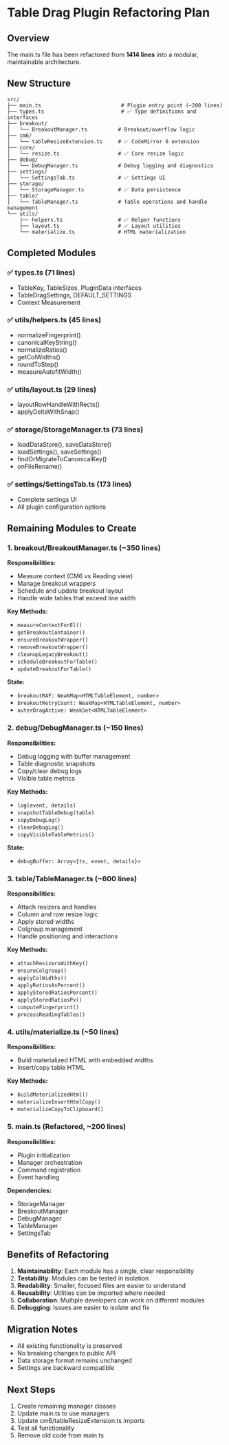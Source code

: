 # Table Drag Plugin Refactoring Plan

## Overview
The main.ts file has been refactored from **1414 lines** into a modular, maintainable architecture.

## New Structure

```
src/
├── main.ts                          # Plugin entry point (~200 lines)
├── types.ts                         # ✅ Type definitions and interfaces
├── breakout/
│   └── BreakoutManager.ts          # Breakout/overflow logic
├── cm6/
│   └── tableResizeExtension.ts     # ✅ CodeMirror 6 extension
├── core/
│   └── resize.ts                   # ✅ Core resize logic
├── debug/
│   └── DebugManager.ts             # Debug logging and diagnostics
├── settings/
│   └── SettingsTab.ts              # ✅ Settings UI
├── storage/
│   └── StorageManager.ts           # ✅ Data persistence
├── table/
│   └── TableManager.ts             # Table operations and handle management
└── utils/
    ├── helpers.ts                  # ✅ Helper functions
    ├── layout.ts                   # ✅ Layout utilities
    └── materialize.ts              # HTML materialization
```

## Completed Modules

### ✅ types.ts (71 lines)
- TableKey, TableSizes, PluginData interfaces
- TableDragSettings, DEFAULT_SETTINGS
- Context Measurement

### ✅ utils/helpers.ts (45 lines)
- normalizeFingerprint()
- canonicalKeyString()
- normalizeRatios()
- getColWidths()
- roundToStep()
- measureAutofitWidth()

### ✅ utils/layout.ts (29 lines)
- layoutRowHandleWithRects()
- applyDeltaWithSnap()

### ✅ storage/StorageManager.ts (73 lines)
- loadDataStore(), saveDataStore()
- loadSettings(), saveSettings()
- findOrMigrateToCanonicalKey()
- onFileRename()

### ✅ settings/SettingsTab.ts (173 lines)
- Complete settings UI
- All plugin configuration options

## Remaining Modules to Create

### 1. breakout/BreakoutManager.ts (~350 lines)
**Responsibilities:**
- Measure context (CM6 vs Reading view)
- Manage breakout wrappers
- Schedule and update breakout layout
- Handle wide tables that exceed line width

**Key Methods:**
- `measureContextForEl()`
- `getBreakoutContainer()`
- `ensureBreakoutWrapper()`
- `removeBreakoutWrapper()`
- `cleanupLegacyBreakout()`
- `scheduleBreakoutForTable()`
- `updateBreakoutForTable()`

**State:**
- `breakoutRAF: WeakMap<HTMLTableElement, number>`
- `breakoutRetryCount: WeakMap<HTMLTableElement, number>`
- `outerDragActive: WeakSet<HTMLTableElement>`

### 2. debug/DebugManager.ts (~150 lines)
**Responsibilities:**
- Debug logging with buffer management
- Table diagnostic snapshots
- Copy/clear debug logs
- Visible table metrics

**Key Methods:**
- `log(event, details)`
- `snapshotTableDebug(table)`
- `copyDebugLog()`
- `clearDebugLog()`
- `copyVisibleTableMetrics()`

**State:**
- `debugBuffer: Array<{ts, event, details}>`

### 3. table/TableManager.ts (~600 lines)
**Responsibilities:**
- Attach resizers and handles
- Column and row resize logic
- Apply stored widths
- Colgroup management
- Handle positioning and interactions

**Key Methods:**
- `attachResizersWithKey()`
- `ensureColgroup()`
- `applyColWidths()`
- `applyRatiosAsPercent()`
- `applyStoredRatiosPercent()`
- `applyStoredRatiosPx()`
- `computeFingerprint()`
- `processReadingTables()`

### 4. utils/materialize.ts (~50 lines)
**Responsibilities:**
- Build materialized HTML with embedded widths
- Insert/copy table HTML

**Key Methods:**
- `buildMaterializedHtml()`
- `materializeInsertHtmlCopy()`
- `materializeCopyToClipboard()`

### 5. main.ts (Refactored, ~200 lines)
**Responsibilities:**
- Plugin initialization
- Manager orchestration
- Command registration
- Event handling

**Dependencies:**
- StorageManager
- BreakoutManager  
- DebugManager
- TableManager
- SettingsTab

## Benefits of Refactoring

1. **Maintainability**: Each module has a single, clear responsibility
2. **Testability**: Modules can be tested in isolation
3. **Readability**: Smaller, focused files are easier to understand
4. **Reusability**: Utilities can be imported where needed
5. **Collaboration**: Multiple developers can work on different modules
6. **Debugging**: Issues are easier to isolate and fix

## Migration Notes

- All existing functionality is preserved
- No breaking changes to public API
- Data storage format remains unchanged
- Settings are backward compatible

## Next Steps

1. Create remaining manager classes
2. Update main.ts to use managers
3. Update cm6/tableResizeExtension.ts imports
4. Test all functionality
5. Remove old code from main.ts
